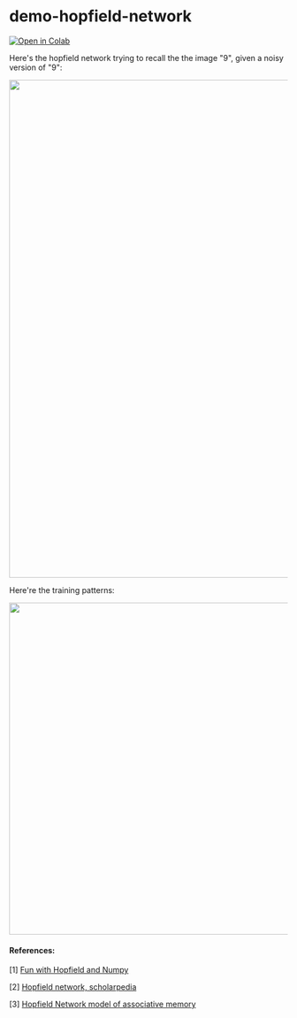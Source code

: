 # demo-hopfield-network

<a href="https://colab.research.google.com/github/qihongl/demo-hopfield-network/blob/master/hopfield-net.ipynb"><img src="https://colab.research.google.com/assets/colab-badge.svg" alt="Open in Colab" title="Open and Execute in Google Colaboratory"></a>

Here's the hopfield network trying to recall the the image "9", given a noisy version of "9": 

<img src="https://github.com/qihongl/demo-hopfield-network/blob/master/figs/pc.png" width='900'>

Here're the training patterns: 

<img src="https://github.com/qihongl/demo-hopfield-network/blob/master/figs/train.png" width='600'>

#### References: 

[1] <a href="http://codeaffectionate.blogspot.com/2013/05/fun-with-hopfield-and-numpy.html">Fun with Hopfield and Numpy</a>

[2] <a href="http://www.scholarpedia.org/article/Hopfield_network">Hopfield network, scholarpedia</a>

[3] <a href="https://neuronaldynamics-exercises.readthedocs.io/en/latest/exercises/hopfield-network.html">Hopfield Network model of associative memory</a>
